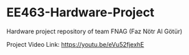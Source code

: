 # EE463-Hardware-Project
Hardware project repository of team FNAG (Faz Nötr Al Götür) 

Project Video Link: https://youtu.be/eVu52fjexhE
